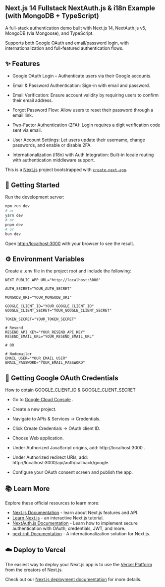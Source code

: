 ## Next.js 14 Fullstack NextAuth.js & i18n Example (with MongoDB + TypeScript)
A full-stack authentication demo built with Next.js 14, NextAuth.js v5, MongoDB (via Mongoose), and TypeScript.

Supports both Google OAuth and email/password login, with internationalization and full-featured authentication flows.

## ✨ Features
- Google OAuth Login – Authenticate users via their Google accounts.

- Email & Password Authentication: Sign-in with email and password.

- Email Verification: Ensure account validity by requiring users to confirm their email address.

- Forgot Password Flow: Allow users to reset their password through a email link.

- Two-Factor Authentication (2FA): Login requires a digit verification code sent via email.

- User Account Settings: Let users update their username, change passwords, and enable or disable 2FA.

- Internationalization (i18n) with Auth Integration: Built-in locale routing with authentication middleware support.

This is a [Next.js](https://nextjs.org/) project bootstrapped with [`create-next-app`](https://github.com/vercel/next.js/tree/canary/packages/create-next-app).

## 🚀 Getting Started

Run the development server:
```bash
npm run dev
# or
yarn dev
# or
pnpm dev
# or
bun dev
```

Open [http://localhost:3000](http://localhost:3000) with your browser to see the result.

## ⚙️ Environment Variables
Create a .env file in the project root and include the following:

```env
NEXT_PUBLIC_APP_URL="http://localhost:3000"

AUTH_SECRET="YOUR_AUTH_SECRET"

MONGODB_URI="YOUR_MONGODB_URI"

GOOGLE_CLIENT_ID="YOUR_GOOGLE_CLIENT_ID"
GOOGLE_CLIENT_SECRET="YOUR_GOOGLE_CLIENT_SECRET"

TOKEN_SECRET="YOUR_TOKEN_SECRET"

# Resend
RESEND_API_KEY="YOUR_RESEND_API_KEY"
RESEND_EMAIL_URL="YOUR_RESEND_EMAIL_URL"

# OR

# Nodemailer
EMAIL_USER="YOUR_EMAIL_USER"
EMAIL_PASSWORD="YOUR_EMAIL_PASSWORD"
```

## 🔐 Getting Google OAuth Credentials

How to obtain GOOGLE_CLIENT_ID & GOOGLE_CLIENT_SECRET

- Go to [Google Cloud Console](https://console.cloud.google.com/) .

- Create a new project.

- Navigate to APIs & Services → Credentials.
  
- Click Create Credentials → OAuth client ID.
  
- Choose Web application.

- Under Authorized JavaScript origins, add: http://localhost:3000 .

- Under Authorized redirect URIs, add: http://localhost:3000/api/auth/callback/google.

- Configure your OAuth consent screen and publish the app.

## 📚 Learn More

Explore these official resources to learn more:

- [Next.js Documentation](https://nextjs.org/docs) - learn about Next.js features and API.
- [Learn Next.js](https://nextjs.org/learn) - an interactive Next.js tutorial.
- [NextAuth.js Documentation](https://next-auth.js.org) - Learn how to implement secure authentication with OAuth, credentials, JWT, and more.
- [next-intl Documentation](https://next-intl.dev) - A internationalization solution for Next.js.

## ☁️ Deploy to Vercel

The easiest way to deploy your Next.js app is to use the [Vercel Platform](https://vercel.com/new?utm_medium=default-template&filter=next.js&utm_source=create-next-app&utm_campaign=create-next-app-readme) from the creators of Next.js.

Check out our [Next.js deployment documentation](https://nextjs.org/docs/deployment) for more details.
